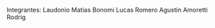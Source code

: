 Integrantes:  Laudonio Matias
                Bonomi Lucas
                Romero Agustin
                Amoretti Rodrig
